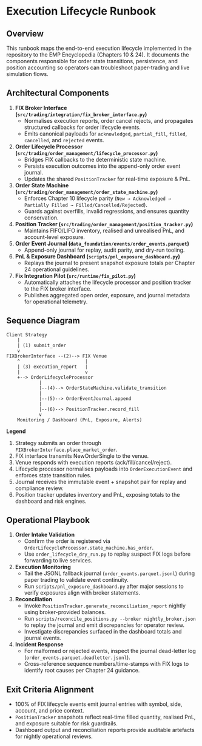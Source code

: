 # Execution Lifecycle Runbook

## Overview

This runbook maps the end-to-end execution lifecycle implemented in the
repository to the EMP Encyclopedia (Chapters 10 & 24). It documents the
components responsible for order state transitions, persistence, and
position accounting so operators can troubleshoot paper-trading and live
simulation flows.

## Architectural Components

1. **FIX Broker Interface (`src/trading/integration/fix_broker_interface.py`)**
   - Normalises execution reports, order cancel rejects, and propagates
     structured callbacks for order lifecycle events.
   - Emits canonical payloads for `acknowledged`, `partial_fill`, `filled`,
     `cancelled`, and `rejected` events.
2. **Order Lifecycle Processor (`src/trading/order_management/lifecycle_processor.py`)**
   - Bridges FIX callbacks to the deterministic state machine.
   - Persists execution outcomes into the append-only order event journal.
   - Updates the shared `PositionTracker` for real-time exposure & PnL.
3. **Order State Machine (`src/trading/order_management/order_state_machine.py`)**
   - Enforces Chapter 10 lifecycle parity
     (`New → Acknowledged → Partially Filled → Filled/Cancelled/Rejected`).
   - Guards against overfills, invalid regressions, and ensures quantity
     conservation.
4. **Position Tracker (`src/trading/order_management/position_tracker.py`)**
   - Maintains FIFO/LIFO inventory, realised and unrealised PnL, and
     account-level exposure.
5. **Order Event Journal (`data_foundation/events/order_events.parquet`)**
   - Append-only journal for replay, audit parity, and dry-run tooling.
6. **PnL & Exposure Dashboard (`scripts/pnl_exposure_dashboard.py`)**
   - Replays the journal to present snapshot exposure totals per Chapter 24
     operational guidelines.
7. **Fix Integration Pilot (`src/runtime/fix_pilot.py`)**
   - Automatically attaches the lifecycle processor and position tracker to the
     FIX broker interface.
   - Publishes aggregated open order, exposure, and journal metadata for
     operational telemetry.

## Sequence Diagram

```
Client Strategy
    |
    | (1) submit_order
    v
FIXBrokerInterface --(2)--> FIX Venue
    ^                        |
    | (3) execution_report   |
    |                        v
    +--> OrderLifecycleProcessor
            |
            |--(4)--> OrderStateMachine.validate_transition
            |
            |--(5)--> OrderEventJournal.append
            |
            |--(6)--> PositionTracker.record_fill
            v
    Monitoring / Dashboard (PnL, Exposure, Alerts)
```

**Legend**
1. Strategy submits an order through `FIXBrokerInterface.place_market_order`.
2. FIX interface transmits NewOrderSingle to the venue.
3. Venue responds with execution reports (ack/fill/cancel/reject).
4. Lifecycle processor normalises payloads into `OrderExecutionEvent` and
   enforces state transition rules.
5. Journal receives the immutable event + snapshot pair for replay and
   compliance review.
6. Position tracker updates inventory and PnL, exposing totals to the
   dashboard and risk engines.

## Operational Playbook

1. **Order Intake Validation**
   - Confirm the order is registered via `OrderLifecycleProcessor.state_machine.has_order`.
   - Use `order_lifecycle_dry_run.py` to replay suspect FIX logs before
     forwarding to live services.
2. **Execution Monitoring**
   - Tail the JSONL fallback journal (`order_events.parquet.jsonl`) during
     paper trading to validate event continuity.
   - Run `scripts/pnl_exposure_dashboard.py` after major sessions to verify
     exposures align with broker statements.
3. **Reconciliation**
   - Invoke `PositionTracker.generate_reconciliation_report` nightly using
     broker-provided balances.
   - Run `scripts/reconcile_positions.py --broker nightly_broker.json` to
     replay the journal and emit discrepancies for operator review.
   - Investigate discrepancies surfaced in the dashboard totals and journal
     events.
4. **Incident Response**
   - For malformed or rejected events, inspect the journal dead-letter log
     (`order_events.parquet.deadletter.jsonl`).
   - Cross-reference sequence numbers/time-stamps with FIX logs to identify
     root causes per Chapter 24 guidance.

## Exit Criteria Alignment

- 100% of FIX lifecycle events emit journal entries with symbol, side,
  account, and price context.
- `PositionTracker` snapshots reflect real-time filled quantity, realised
  PnL, and exposure suitable for risk guardrails.
- Dashboard output and reconciliation reports provide auditable artefacts
  for nightly operational reviews.
